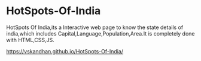 # HotSpots-Of-India
HotSpots Of India,its a Interactive web page to know the state details of india,which includes Capital,Language,Population,Area.It is completely done with HTML,CSS,JS.


https://vskandhan.github.io/HotSpots-Of-India/
